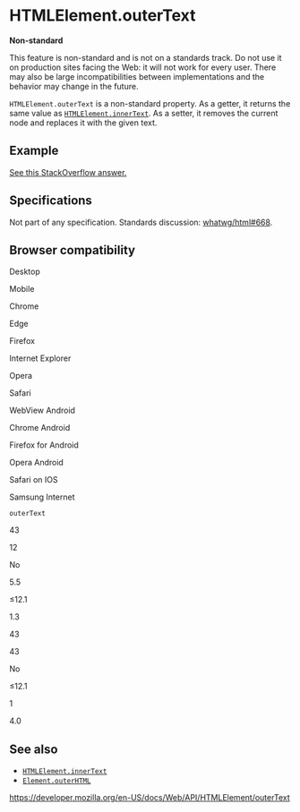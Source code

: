 HTMLElement.outerText
=====================

**Non-standard**

This feature is non-standard and is not on a standards track. Do not use it on production sites facing the Web: it will not work for every user. There may also be large incompatibilities between implementations and the behavior may change in the future.

`HTMLElement.outerText` is a non-standard property. As a getter, it returns the same value as [`HTMLElement.innerText`](innertext). As a setter, it removes the current node and replaces it with the given text.

Example
-------

[See this StackOverflow answer.](https://stackoverflow.com/a/18481435)

Specifications
--------------

Not part of any specification. Standards discussion: [whatwg/html\#668](https://github.com/whatwg/html/issues/668).

Browser compatibility
---------------------

Desktop

Mobile

Chrome

Edge

Firefox

Internet Explorer

Opera

Safari

WebView Android

Chrome Android

Firefox for Android

Opera Android

Safari on IOS

Samsung Internet

`outerText`

43

12

No

5.5

≤12.1

1.3

43

43

No

≤12.1

1

4.0

See also
--------

-   [`HTMLElement.innerText`](innertext)
-   [`Element.outerHTML`](../element/outerhtml)

<a href="https://developer.mozilla.org/en-US/docs/Web/API/HTMLElement/outerText" class="_attribution-link">https://developer.mozilla.org/en-US/docs/Web/API/HTMLElement/outerText</a>
